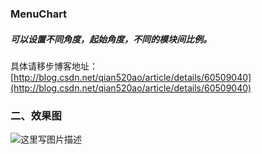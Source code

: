 ### MenuChart

##### 可以设置不同角度，起始角度，不同的模块间比例。
具体请移步博客地址：[http://blog.csdn.net/qian520ao/article/details/60509040](http://blog.csdn.net/qian520ao/article/details/60509040)   


### 二、效果图

![这里写图片描述](http://img.blog.csdn.net/20170305180056125?watermark/2/text/aHR0cDovL2Jsb2cuY3Nkbi5uZXQvcWlhbjUyMGFv/font/5a6L5L2T/fontsize/400/fill/I0JBQkFCMA==/dissolve/70/gravity/SouthEast)
